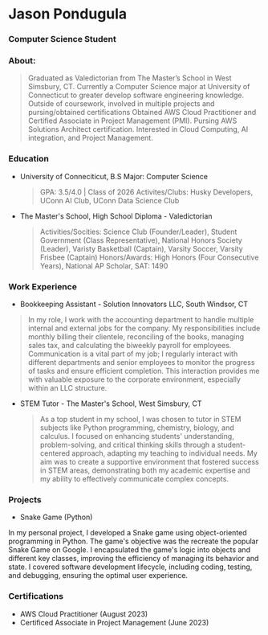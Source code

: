 # Jason Pondugula 
### Computer Science Student
### About: 
> Graduated as Valedictorian from The Master’s School in West Simsbury, CT. Currently a Computer Science major at University of Connecticut to greater develop software engineering knowledge. Outside of coursework, involved in multiple projects and pursing/obtained certifications Obtained AWS Cloud Practitioner and Certified Associate in Project Management (PMI). Pursing AWS Solutions Architect certification. Interested in Cloud Computing, AI integration, and Project Management. 


### Education 
- University of Conneciticut, B.S Major: Computer Science 
  > GPA: 3.5/4.0 | Class of 2026 
  > Activites/Clubs: Husky Developers, UConn AI Club, UConn Data Science Club
- The Master's School, High School Diploma - Valedictorian
  > Activities/Socities: Science Club (Founder/Leader), Student Government (Class Representative), National Honors Society (Leader), Varisty Basketball (Captain), Varsity Soccer, Varsity Frisbee (Captain)
  > Honors/Awards: High Honors (Four Consecutive Years), National AP Scholar, SAT: 1490

### Work Experience 
- Bookkeeping Assistant - Solution Innovators LLC, South Windsor, CT 
> In my role, I work with the accounting department to handle multiple internal and external jobs for the company. My responsibilities include monthly billing their clientele, reconciling of the books, managing sales tax, and calculating the biweekly payroll for employees. Communication is a vital part of my job; I regularly interact with different departments and senior employees to monitor the progress of tasks and ensure efficient completion. This interaction provides me with valuable exposure to the corporate environment, especially within an LLC structure.
- STEM Tutor - The Master's School, West Simsbury, CT
  >As a top student in my school, I was chosen to tutor in STEM subjects like Python programming, chemistry, biology, and calculus. I focused on enhancing students' understanding, problem-solving, and critical thinking skills through a student-centered approach, adapting my teaching to individual needs. My aim was to create a supportive environment that fostered success in STEM areas, demonstrating both my academic expertise and my ability to effectively communicate complex concepts. 


### Projects 
- Snake Game (Python)
> 
In my personal project, I developed a Snake game using object-oriented programming in Python. The game's objective was the recreate the popular Snake Game on Google. I encapsulated the game's logic into objects and different key classes, improving the efficiency of managing its behavior and state. I covered software development lifecycle, including coding, testing, and debugging, ensuring the optimal user experience. 

### Certifications 

- AWS Cloud Practitioner (August 2023)
- Certificed Associate in Project Management (June 2023) 
